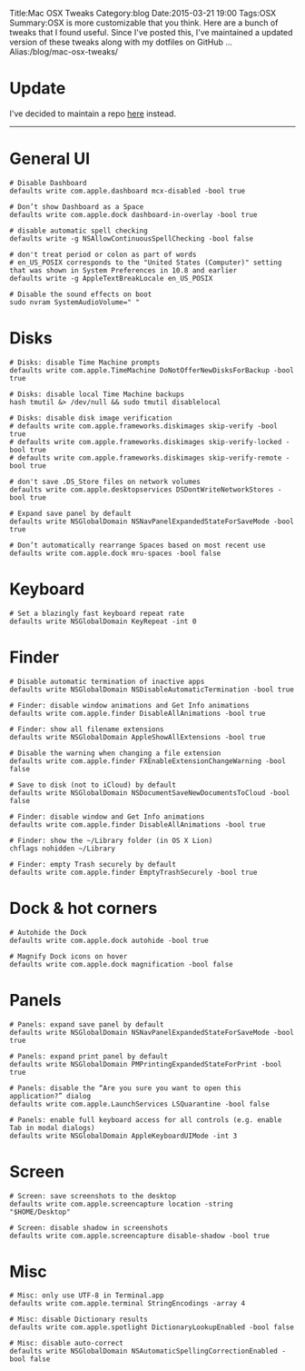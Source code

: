 Title:Mac OSX Tweaks
Category:blog
Date:2015-03-21 19:00
Tags:OSX
Summary:OSX is more customizable that you think. Here are a bunch of tweaks that I found useful. Since I've posted this, I've maintained a updated version of these tweaks along with my dotfiles on GitHub ... 
Alias:/blog/mac-osx-tweaks/

# Update

I've decided to maintain a repo [here](https://github.com/kdheepak89/dotfiles/blob/master/.osx) instead. 

___

# General UI

    # Disable Dashboard
    defaults write com.apple.dashboard mcx-disabled -bool true

    # Don’t show Dashboard as a Space
    defaults write com.apple.dock dashboard-in-overlay -bool true
    
    # disable automatic spell checking
    defaults write -g NSAllowContinuousSpellChecking -bool false
    
    # don't treat period or colon as part of words
    # en_US_POSIX corresponds to the "United States (Computer)" setting that was shown in System Preferences in 10.8 and earlier
    defaults write -g AppleTextBreakLocale en_US_POSIX

    # Disable the sound effects on boot
    sudo nvram SystemAudioVolume=" "

# Disks                                                                        

    # Disks: disable Time Machine prompts
    defaults write com.apple.TimeMachine DoNotOfferNewDisksForBackup -bool true

    # Disks: disable local Time Machine backups
    hash tmutil &> /dev/null && sudo tmutil disablelocal

    # Disks: disable disk image verification
    # defaults write com.apple.frameworks.diskimages skip-verify -bool true
    # defaults write com.apple.frameworks.diskimages skip-verify-locked -bool true
    # defaults write com.apple.frameworks.diskimages skip-verify-remote -bool true

    # don't save .DS_Store files on network volumes
    defaults write com.apple.desktopservices DSDontWriteNetworkStores -bool true

    # Expand save panel by default
    defaults write NSGlobalDomain NSNavPanelExpandedStateForSaveMode -bool true

    # Don’t automatically rearrange Spaces based on most recent use
    defaults write com.apple.dock mru-spaces -bool false

# Keyboard                                                                     

    # Set a blazingly fast keyboard repeat rate
    defaults write NSGlobalDomain KeyRepeat -int 0

# Finder                                                                      

    # Disable automatic termination of inactive apps
    defaults write NSGlobalDomain NSDisableAutomaticTermination -bool true

    # Finder: disable window animations and Get Info animations
    defaults write com.apple.finder DisableAllAnimations -bool true

    # Finder: show all filename extensions
    defaults write NSGlobalDomain AppleShowAllExtensions -bool true

    # Disable the warning when changing a file extension
    defaults write com.apple.finder FXEnableExtensionChangeWarning -bool false

    # Save to disk (not to iCloud) by default
    defaults write NSGlobalDomain NSDocumentSaveNewDocumentsToCloud -bool false

    # Finder: disable window and Get Info animations
    defaults write com.apple.finder DisableAllAnimations -bool true

    # Finder: show the ~/Library folder (in OS X Lion)
    chflags nohidden ~/Library

    # Finder: empty Trash securely by default
    defaults write com.apple.finder EmptyTrashSecurely -bool true

# Dock & hot corners                                                          

    # Autohide the Dock
    defaults write com.apple.dock autohide -bool true

    # Magnify Dock icons on hover
    defaults write com.apple.dock magnification -bool false

# Panels                                                                      

    # Panels: expand save panel by default
    defaults write NSGlobalDomain NSNavPanelExpandedStateForSaveMode -bool true

    # Panels: expand print panel by default
    defaults write NSGlobalDomain PMPrintingExpandedStateForPrint -bool true

    # Panels: disable the “Are you sure you want to open this application?” dialog
    defaults write com.apple.LaunchServices LSQuarantine -bool false

    # Panels: enable full keyboard access for all controls (e.g. enable Tab in modal dialogs)
    defaults write NSGlobalDomain AppleKeyboardUIMode -int 3

# Screen                                                                      

    # Screen: save screenshots to the desktop
    defaults write com.apple.screencapture location -string "$HOME/Desktop"

    # Screen: disable shadow in screenshots
    defaults write com.apple.screencapture disable-shadow -bool true

# Misc                                                                        

    # Misc: only use UTF-8 in Terminal.app
    defaults write com.apple.terminal StringEncodings -array 4

    # Misc: disable Dictionary results
    defaults write com.apple.spotlight DictionaryLookupEnabled -bool false

    # Misc: disable auto-correct
    defaults write NSGlobalDomain NSAutomaticSpellingCorrectionEnabled -bool false

<!---
{% comment %} 
for app in "Dashboard" "Dock" "Finder" "SystemUIServer" "Terminal" "iTunes"; do
    killall "$app" > /dev/null 2>&1
done
{% uncomment %} 
-->
